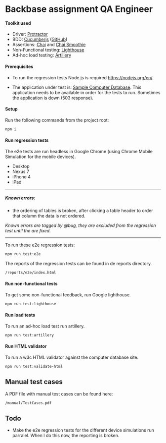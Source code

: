# Backbase assignment QA Engineer

#### Toolkit used
* Driver: [Protractor](http://www.protractortest.org)
* BDD: [Cucumberjs](https://cucumber.io) ([GitHub](https://github.com/cucumber/cucumber-js))
* Assertions: [Chai](http://chaijs.com) and [Chai Smoothie](https://www.npmjs.com/package/chai-smoothie)
* Non-Functional testing: [Lighthouse](https://developers.google.com/web/tools/lighthouse/)
* Ad-hoc load testing: [Artillery](https://artillery.io/)

#### Prerequisites

* To run the regression tests Node.js is required https://nodejs.org/en/. 

* The application under test is: [Sample Computer Database](http://computer-database.herokuapp.com/computers). 
This application needs to be available in order for the tests to run. Sometimes the application is down (503 response).

#### Setup
Run the following commands from the project root:
```bash
npm i
```
#### Run regression tests
The e2e tests are run headless in Google Chrome (using Chrome Mobile Simulation for the mobile devices).
* Desktop
* Nexus 7
* iPhone 4
* iPad

___
##### Known errors:
* the ordering of tables is broken, after clicking a table header to order that column the data is not ordered.

*Known errors are tagged by @bug, they are excluded from the regression test until the are fixed.*
___

To run these e2e regression tests:
```bash
npm run test:e2e
```

The reports of the regression tests can be found in de reports directory.
```bash
/reports/e2e/index.html
```

#### Run non-functional tests
To get some non-functional feedback, run Google lighthouse.
```bash
npm run test:lighthouse
```
#### Run load tests
To run an ad-hoc load test run artillery.
```bash
npm run test:artillery
```

#### Run HTML validator
To run a w3c HTML validator against the computer database site.
```bash
npm run test:validate-html
```

## Manual test cases
A PDF file with manual test cases can be found here:
```bash
/manual/TestCases.pdf
```

## Todo
* Make the e2e regression tests for the different device simulations run parralel. When I do this now, the reporting is broken.
